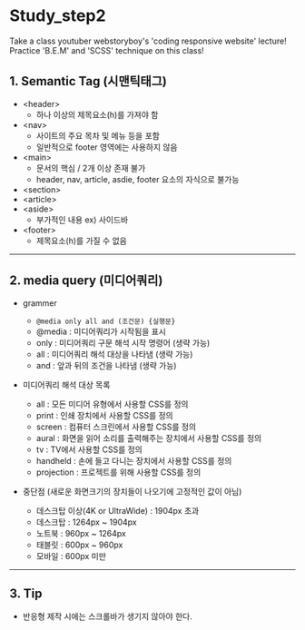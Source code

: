 # Study_step2
Take a class youtuber webstoryboy's 'coding responsive website' lecture!
Practice 'B.E.M' and 'SCSS' technique on this class!

## 1. Semantic Tag (시맨틱태그)
* &lt;header&gt;
  * 하나 이상의 제목요소(h)를 가져야 함
* &lt;nav&gt;
  * 사이트의 주요 목차 및 메뉴 등을 포함
  * 일반적으로 footer 영역에는 사용하지 않음
* &lt;main&gt;
  * 문서의 핵심 / 2개 이상 존재 불가
  * header, nav, article, asdie, footer 요소의 자식으로 불가능
* &lt;section&gt;
* &lt;article&gt;
* &lt;aside&gt;
  * 부가적인 내용 ex) 사이드바
* &lt;footer&gt;
  * 제목요소(h)를 가질 수 없음
-------
## 2. media query (미디어쿼리)
* grammer
  * `@media only all and (조건문) {실행문}`
  * @media : 미디어쿼리가 시작됨을 표시
  * only : 미디어쿼리 구문 해석 시작 명령어 (생략 가능)
  * all : 미디어쿼리 해석 대상을 나타냄 (생략 가능)
  * and : 앞과 뒤의 조건을 나타냄 (생략 가능)

* 미디어쿼리 해석 대상 목록
  * all : 모든 미디어 유형에서 사용할 CSS를 정의
  * print : 인쇄 장치에서 사용할 CSS를 정의
  * screen : 컴퓨터 스크린에서 사용할 CSS를 정의
  * aural : 화면을 읽어 소리를 출력해주는 장치에서 사용할 CSS를 정의
  * tv : TV에서 사용할 CSS를 정의
  * handheld : 손에 들고 다니는 장치에서 사용할 CSS를 정의
  * projection : 프로젝트를 위해 사용할 CSS를 정의

* 중단점 (새로운 화면크기의 장치들이 나오기에 고정적인 값이 아님)
  * 데스크탑 이상(4K or UltraWide) : 1904px 초과
  * 데스크탑 : 1264px ~ 1904px
  * 노트북 : 960px ~ 1264px
  * 태블릿 : 600px ~ 960px
  * 모바일 : 600px 미만
-------
## 3. Tip
* 반응형 제작 시에는 스크롤바가 생기지 않아야 한다.
